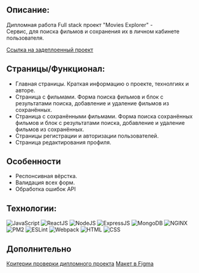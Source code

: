 ## Описание:

Дипломная работа Full stack проект "Movies Explorer" -<br />
Сервис, для поиска фильмов и сохранения их в личном кабинете пользователя.

[Cсылка на задеплоенный проект](https://movies-explorer-pro.nomoreparties.co/)

## Страницы/Функционал:

- Главная страницы. Краткая информацию о проекте, технолгиях и авторе.
- Страница с фильмами. Форма поиска фильмов и блок с результатами поиска, добавление и удаление фильмов из сохранённых.
- Страница с сохранёнными фильмами. Форма поиска сохранённых фильмов и блок с результатами поиска, добавление и удаление фильмов из сохранённых.
- Страницы регистрации и авторизации пользователей.
- Страница редактирования профиля.

## Особенности

- Респонсивная вёрстка.
- Валидация всех форм.
- Обработка ошибок API

## Технологии:

![JavaScript](https://img.shields.io/badge/-JavaScript-000?style=for-the-badge&logo=javascript)
![ReactJS](https://img.shields.io/badge/-React-000?style=for-the-badge&logo=react)
![NodeJS](https://img.shields.io/badge/-node.js-000?style=for-the-badge&logo=node.js)
![ExpressJS](https://img.shields.io/badge/-express.js-000?style=for-the-badge&logo=express)
![MongoDB](https://img.shields.io/badge/-MongoDB-000?style=for-the-badge&logo=mongodb)
![NGINX](https://img.shields.io/badge/-nginx-000?style=for-the-badge&logo=nginx)
![PM2](https://img.shields.io/badge/-pm2-000?style=for-the-badge&logo=pm2)
![ESLint](https://img.shields.io/badge/-eslint-000?style=for-the-badge&logo=eslint)
![Webpack](https://img.shields.io/badge/-webpack-000?style=for-the-badge&logo=webpack)
![HTML](https://img.shields.io/badge/-HTML-000?style=for-the-badge&logo=html5)
![CSS](https://img.shields.io/badge/-CSS-000?style=for-the-badge&logo=css3)

## Дополнительно

[Критерии проверки дипломного проекта](https://code.s3.yandex.net/web-developer/static/new-program/web-diploma-criteria-2.0/index.html)
[Макет в Figma](https://www.figma.com/file/6FMWkB94wE7KTkcCgUXtnC/light-1?type=design&node-id=1-6015&mode=design)
